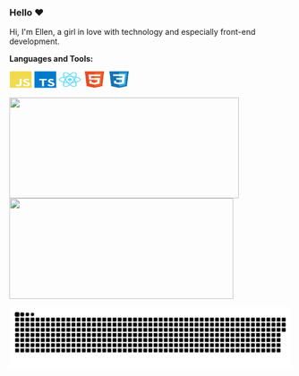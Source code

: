 ### Hello ❤️ 

Hi, I'm Ellen, a girl in love with technology and especially front-end development.

**Languages and Tools:**  
<div style="display: inline_block">
  <img align="center" alt="Js" height="30" width="40" src="https://raw.githubusercontent.com/devicons/devicon/master/icons/javascript/javascript-plain.svg">
  <img align="center" alt="Ts" height="30" width="40" src="https://raw.githubusercontent.com/devicons/devicon/master/icons/typescript/typescript-plain.svg">
  <img align="center" alt="React" height="30" width="40" src="https://raw.githubusercontent.com/devicons/devicon/master/icons/react/react-original.svg">
  <img align="center" alt="HTML" height="30" width="40" src="https://raw.githubusercontent.com/devicons/devicon/master/icons/html5/html5-original.svg">
  <img align="center" alt="CSS" height="30" width="40" src="https://raw.githubusercontent.com/devicons/devicon/master/icons/css3/css3-original.svg">
</div><br>
<div>
  <a href="https://github.com/ellenassis">
  <img align="center" height="180em" width="410" src="https://github-readme-stats.vercel.app/api?username=ellenassis&show_icons=true&theme=jolly&include_all_commits=true&count_private=true"/>
  <img align="center" height="180em"  width="400" src="https://github-readme-stats.vercel.app/api/top-langs/?username=ellenassis&layout=compact&langs_count=16&theme=jolly"/>
    
  ![Snake animation](https://github.com/ellenassis/ellenassis/blob/output/github-contribution-grid-snake.svg)
<div>

